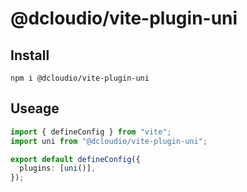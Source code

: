 # @dcloudio/vite-plugin-uni

## Install

```shell
npm i @dcloudio/vite-plugin-uni
```

## Useage

```ts
import { defineConfig } from "vite";
import uni from "@dcloudio/vite-plugin-uni";

export default defineConfig({
  plugins: [uni()],
});
```
